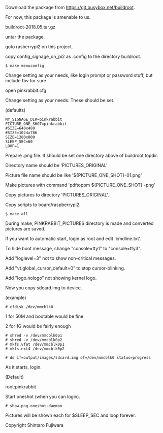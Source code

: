 Download the package from https://git.busybox.net/buildroot. 

For now, this package is amenable to us. 

buildroot-2018.05.tar.gz 

untar the package. 

goto rasberrypi2 on this project. 

copy config_signage_on_pi2 as .config to the directory buildroot. 
```
$ make menuconfig 
```

  Change setting as your needs, like login prompt or password stuff, but include fbv for sure. 

open pinkrabbit.cfg 

  Change setting as your needs. These should be set. 

(defaults) 
```
MY_SIGNAGE_DIR=pinkrabbit
PICTURE_ONE_SHOT=pinkrabbit
#SIZE=640x480
#SIZE=1024x786
SIZE=1280x800
SLEEP_SEC=60
LOOP=1
```

Prepare .png file. It should be set one directory above of buildroot topdir. 

Directory name should be 'PICTURES_ORIGINAL'

Picture file name should be like '${PICTURE_ONE_SHOT}-01.png'

Make pictures with command 'pdftoppm <inputpdf> ${PICTURE_ONE_SHOT} -png'

Copy pictures to directory 'PICTURES_ORIGINAL'.  

Copy scripts to board/raspberrypi2. 

```
$ make all 
```
During make, PINKRABBIT_PICTURES directory is made and converted pictures are saved. 

If you want to automatic start, login as root and edit 'cmdline.txt'.

To hide boot message, change "console=tty1" to "console=tty3".

Add "loglevel=3" not to show non-critical messages.

Add "vt.global_cursor_default=0” to stop cursor-blinking.

Add "logo.nologo” not showing kernel logo.

Now you copy sdcard.img to device. 

(example) 
```
# cfdisk /dev/mmcblk0 
```
1 for 50M and bootable would be fine 

2 for 1G would be fairly enough 

```
# shred -v /dev/mmcblk0p1 
# shred -v /dev/mmcblk0p2 
# mkfs.vfat /dev/mmcblk0p1 
# mkfs.ext4 /dev/mmcblk0p2 
```

```
# dd if=output/images/sdcard.img of=/dev/mmcblk0 status=progress 
```

As it starts, login. 

(Default) 

root:pinkrabbit 

Start oneshot (when you can login). 

```
# show-png-oneshot-daemon 
```

Pictures will be shown each for $SLEEP_SEC and loop forever.

Copyright Shintaro Fujiwara 

